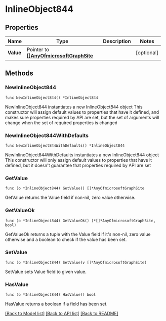 # InlineObject844

## Properties

Name | Type | Description | Notes
------------ | ------------- | ------------- | -------------
**Value** | Pointer to [**[]AnyOfmicrosoftGraphSite**](AnyOfmicrosoftGraphSite.md) |  | [optional] 

## Methods

### NewInlineObject844

`func NewInlineObject844() *InlineObject844`

NewInlineObject844 instantiates a new InlineObject844 object
This constructor will assign default values to properties that have it defined,
and makes sure properties required by API are set, but the set of arguments
will change when the set of required properties is changed

### NewInlineObject844WithDefaults

`func NewInlineObject844WithDefaults() *InlineObject844`

NewInlineObject844WithDefaults instantiates a new InlineObject844 object
This constructor will only assign default values to properties that have it defined,
but it doesn't guarantee that properties required by API are set

### GetValue

`func (o *InlineObject844) GetValue() []*AnyOfmicrosoftGraphSite`

GetValue returns the Value field if non-nil, zero value otherwise.

### GetValueOk

`func (o *InlineObject844) GetValueOk() (*[]*AnyOfmicrosoftGraphSite, bool)`

GetValueOk returns a tuple with the Value field if it's non-nil, zero value otherwise
and a boolean to check if the value has been set.

### SetValue

`func (o *InlineObject844) SetValue(v []*AnyOfmicrosoftGraphSite)`

SetValue sets Value field to given value.

### HasValue

`func (o *InlineObject844) HasValue() bool`

HasValue returns a boolean if a field has been set.


[[Back to Model list]](../README.md#documentation-for-models) [[Back to API list]](../README.md#documentation-for-api-endpoints) [[Back to README]](../README.md)


